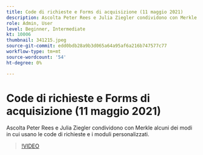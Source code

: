 ```yaml
---
title: Code di richieste e Forms di acquisizione (11 maggio 2021)
description: Ascolta Peter Rees e Julia Ziegler condividono con Merkle alcuni dei modi in cui usano le code di richieste e i moduli personalizzati.
role: Admin, User
level: Beginner, Intermediate
kt: 10006
thumbnail: 341215.jpeg
source-git-commit: edd0bdb28a9b3d065a64a95af6a216b747577c77
workflow-type: tm+mt
source-wordcount: '54'
ht-degree: 0%

---
```


# Code di richieste e Forms di acquisizione (11 maggio 2021)

Ascolta Peter Rees e Julia Ziegler condividono con Merkle alcuni dei modi in cui usano le code di richieste e i moduli personalizzati.

>[!VIDEO](https://video.tv.adobe.com/v/341215/?quality=12&learn=on)
